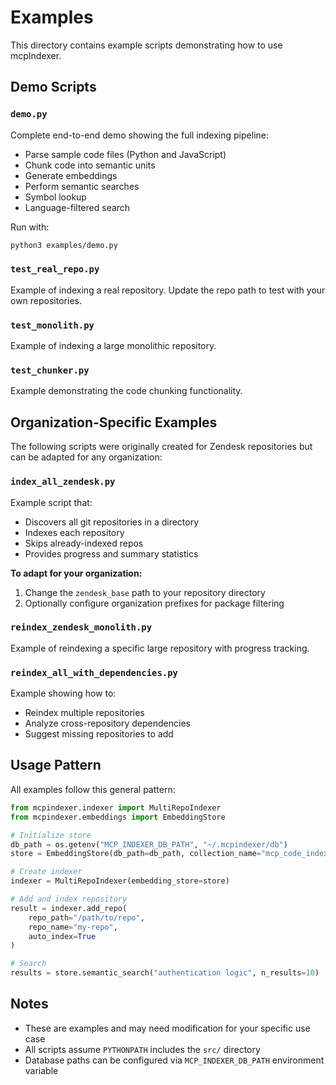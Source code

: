 # Examples

This directory contains example scripts demonstrating how to use mcpIndexer.

## Demo Scripts

### `demo.py`
Complete end-to-end demo showing the full indexing pipeline:
- Parse sample code files (Python and JavaScript)
- Chunk code into semantic units
- Generate embeddings
- Perform semantic searches
- Symbol lookup
- Language-filtered search

Run with:
```bash
python3 examples/demo.py
```

### `test_real_repo.py`
Example of indexing a real repository. Update the repo path to test with your own repositories.

### `test_monolith.py`
Example of indexing a large monolithic repository.

### `test_chunker.py`
Example demonstrating the code chunking functionality.

## Organization-Specific Examples

The following scripts were originally created for Zendesk repositories but can be adapted for any organization:

### `index_all_zendesk.py`
Example script that:
- Discovers all git repositories in a directory
- Indexes each repository
- Skips already-indexed repos
- Provides progress and summary statistics

**To adapt for your organization:**
1. Change the `zendesk_base` path to your repository directory
2. Optionally configure organization prefixes for package filtering

### `reindex_zendesk_monolith.py`
Example of reindexing a specific large repository with progress tracking.

### `reindex_all_with_dependencies.py`
Example showing how to:
- Reindex multiple repositories
- Analyze cross-repository dependencies
- Suggest missing repositories to add

## Usage Pattern

All examples follow this general pattern:

```python
from mcpindexer.indexer import MultiRepoIndexer
from mcpindexer.embeddings import EmbeddingStore

# Initialize store
db_path = os.getenv("MCP_INDEXER_DB_PATH", "~/.mcpindexer/db")
store = EmbeddingStore(db_path=db_path, collection_name="mcp_code_index")

# Create indexer
indexer = MultiRepoIndexer(embedding_store=store)

# Add and index repository
result = indexer.add_repo(
    repo_path="/path/to/repo",
    repo_name="my-repo",
    auto_index=True
)

# Search
results = store.semantic_search("authentication logic", n_results=10)
```

## Notes

- These are examples and may need modification for your specific use case
- All scripts assume `PYTHONPATH` includes the `src/` directory
- Database paths can be configured via `MCP_INDEXER_DB_PATH` environment variable
